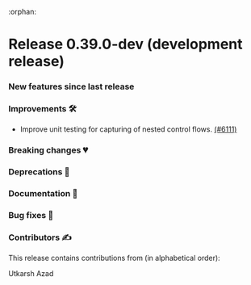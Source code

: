 :orphan:

# Release 0.39.0-dev (development release)

<h3>New features since last release</h3>

<h3>Improvements 🛠</h3>

* Improve unit testing for capturing of nested control flows.
  [(#6111)](https://github.com/PennyLaneAI/pennylane/pull/6111)

<h3>Breaking changes 💔</h3>

<h3>Deprecations 👋</h3>

<h3>Documentation 📝</h3>

<h3>Bug fixes 🐛</h3>

<h3>Contributors ✍️</h3>

This release contains contributions from (in alphabetical order):

Utkarsh Azad